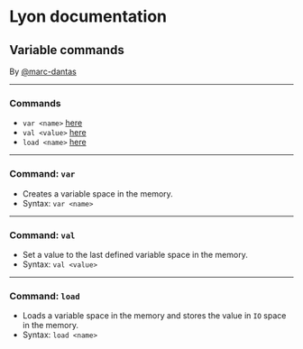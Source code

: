 # Lyon documentation
## Variable commands
By [@marc-dantas](https://github.com/marc-dantas)

<hr>

### Commands
- `var <name>` [here](#var)
- `val <value>` [here](#val)
- `load <name>` [here](#load)

<hr>

<h3 id="var">Command: <code>var</code></h3> 

- Creates a variable space in the memory.
- Syntax: `var <name>`

<hr>

<h3 id="val">Command: <code>val</code></h3>

- Set a value to the last defined variable space in the memory.
- Syntax: `val <value>`

<hr>

<h3 id="load">Command: <code>load</code></h3>

- Loads a variable space in the memory and stores the value in `IO` space in the memory.
- Syntax: `load <name>`